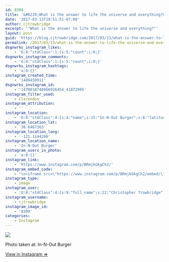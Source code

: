 ```yaml
---
id: 8308
title: '&#8220;What is the answer to life the universe and everything?&#8221;'
date: '2017-03-13T19:51:51-07:00'
author: cjtrowbridge
excerpt: '"What is the answer to life the universe and everything?"'
layout: post
guid: 'https://blog.cjtrowbridge.com/2017/03/13/what-is-the-answer-to-life-the-universe-and-everything/'
permalink: /2017/03/13/what-is-the-answer-to-life-the-universe-and-everything/
dsgnwrks_instagram_likes:
    - 'O:8:"stdClass":1:{s:5:"count";i:6;}'
dsgnwrks_instagram_comments:
    - 'O:8:"stdClass":1:{s:5:"count";i:0;}'
dsgnwrks_instagram_hashtags:
    - 'a:0:{}'
instagram_created_time:
    - '1489459911'
dsgnwrks_instagram_id:
    - '1470018740966926454_41872995'
instagram_filter_used:
    - Clarendon
instagram_attribution:
    - ''
instagram_location:
    - 'O:8:"stdClass":4:{s:4:"name";s:15:"In-N-Out Burger";s:8:"latitude";d:38.6467363;s:9:"longitude";d:-121.1144286;s:2:"id";i:864915;}'
instagram_location_lat:
    - '38.6467363'
instagram_location_long:
    - '-121.1144286'
instagram_location_name:
    - 'In-N-Out Burger'
instagram_users_in_photo:
    - 'a:0:{}'
instagram_link:
    - 'https://www.instagram.com/p/BRmjkGkgCh2/'
instagram_embed_code:
    - "\n<iframe src=\"https://www.instagram.com/p/BRmjkGkgCh2/embed/\" width=\"612\" height=\"710\" frameborder=\"0\" scrolling=\"no\" allowtransparency=\"true\" class=\"insta-image-embed\"></iframe>\n"
instagram_type:
    - image
instagram_user:
    - 'O:8:"stdClass":4:{s:9:"full_name";s:22:"Christopher Trowbridge";s:8:"username";s:12:"cjtrowbridge";s:2:"id";s:8:"41872995";s:15:"profile_picture";s:96:"https://scontent.cdninstagram.com/t51.2885-19/s150x150/13724650_1188772791164794_142557231_a.jpg";}'
instagram_username:
    - cjtrowbridge
instagram_image_id:
    - '8309'
categories:
    - Instagram
---
```


[![](https://blog.cjtrowbridge.com/wp-content/uploads/2017/03/1489459911-1-1.jpg)](https://www.instagram.com/p/BRmjkGkgCh2/)

Photo taken at: In-N-Out Burger

[View in Instagram ⇒](https://www.instagram.com/p/BRmjkGkgCh2/)